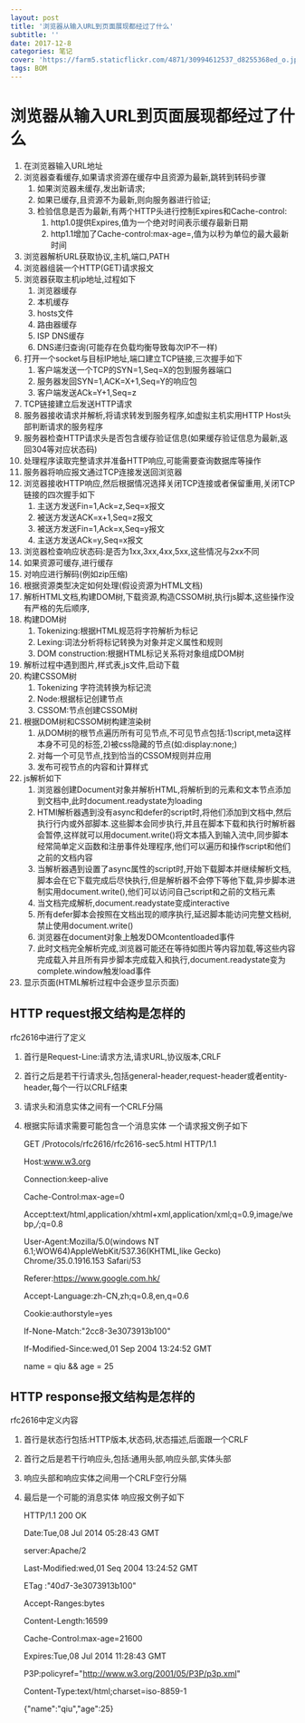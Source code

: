 ```yaml
---
layout: post
title: '浏览器从输入URL到页面展现都经过了什么'
subtitle: ''
date: 2017-12-8
categories: 笔记
cover: 'https://farm5.staticflickr.com/4871/30994612537_d8255368ed_o.jpg'
tags: BOM
---
```

# 浏览器从输入URL到页面展现都经过了什么 #

1. 在浏览器输入URL地址
2. 浏览器查看缓存,如果请求资源在缓存中且资源为最新,跳转到转码步骤
	1. 如果浏览器未缓存,发出新请求;
	2. 如果已缓存,且资源不为最新,则向服务器进行验证;
	3. 检验信息是否为最新,有两个HTTP头进行控制Expires和Cache-control:
		1. http1.0提供Expires,值为一个绝对时间表示缓存最新日期
		2. http1.1增加了Cache-control:max-age=,值为以秒为单位的最大最新时间
3. 浏览器解析URL获取协议,主机,端口,PATH
4. 浏览器组装一个HTTP(GET)请求报文
5. 浏览器获取主机ip地址,过程如下
	1. 浏览器缓存
	2. 本机缓存
	3. hosts文件
	4. 路由器缓存
	5. ISP DNS缓存
	6. DNS递归查询(可能存在负载均衡导致每次IP不一样)
6. 打开一个socket与目标IP地址,端口建立TCP链接,三次握手如下
	1. 客户端发送一个TCP的SYN=1,Seq=X的包到服务器端口
	2. 服务器发回SYN=1,ACK=X+1,Seq=Y的响应包
	3. 客户端发送ACk=Y+1,Seq=z
7. TCP链接建立后发送HTTP请求
8. 服务器接收请求并解析,将请求转发到服务程序,如虚拟主机实用HTTP Host头部判断请求的服务程序
9. 服务器检查HTTP请求头是否包含缓存验证信息(如果缓存验证信息为最新,返回304等对应状态码)
10. 处理程序读取完整请求并准备HTTP响应,可能需要查询数据库等操作
11. 服务器将响应报文通过TCP连接发送回浏览器
12. 浏览器接收HTTP响应,然后根据情况选择关闭TCP连接或者保留重用,关闭TCP链接的四次握手如下
	1. 主送方发送Fin=1,Ack=z,Seq=x报文
	2. 被送方发送ACK=x+1,Seq=z报文
	3. 被送方发送Fin=1,Ack=x,Seq=y报文
	4. 主送方发送ACk=y,Seq=x报文
13. 浏览器检查响应状态码:是否为1xx,3xx,4xx,5xx,这些情况与2xx不同
14. 如果资源可缓存,进行缓存
15. 对响应进行解码(例如zip压缩)
16. 根据资源类型决定如何处理(假设资源为HTML文档)
17. 解析HTML文档,构建DOM树,下载资源,构造CSSOM树,执行js脚本,这些操作没有严格的先后顺序,
18. 构建DOM树
	1. Tokenizing:根据HTML规范将字符解析为标记
	2. Lexing:词法分析将标记转换为对象并定义属性和规则
	3. DOM construction:根据HTML标记关系将对象组成DOM树
19. 解析过程中遇到图片,样式表,js文件,启动下载
20. 构建CSSOM树
	1. Tokenizing 字符流转换为标记流
	2. Node:根据标记创建节点
	3. CSSOM:节点创建CSSOM树
21. 根据DOM树和CSSOM树构建渲染树
	1. 从DOM树的根节点遍历所有可见节点,不可见节点包括:1)script,meta这样本身不可见的标签,2)被css隐藏的节点(如:display:none;)
	2. 对每一个可见节点,找到恰当的CSSOM规则并应用
	3. 发布可视节点的内容和计算样式
22. js解析如下
	1. 浏览器创建Document对象并解析HTML,将解析到的元素和文本节点添加到文档中,此时document.readystate为loading
	2. HTMl解析器遇到没有async和defer的script时,将他们添加到文档中,然后执行行内或外部脚本.这些脚本会同步执行,并且在脚本下载和执行时解析器会暂停,这样就可以用document.write()将文本插入到输入流中,同步脚本经常简单定义函数和注册事件处理程序,他们可以遍历和操作script和他们之前的文档内容
	3. 当解析器遇到设置了async属性的script时,开始下载脚本并继续解析文档,脚本会在它下载完成后尽快执行,但是解析器不会停下等他下载,异步脚本进制实用document.write(),他们可以访问自己script和之前的文档元素
	4. 当文档完成解析,document.readystate变成interactive
	5. 所有defer脚本会按照在文档出现的顺序执行,延迟脚本能访问完整文档树,禁止使用document.write()
	6. 浏览器在document对象上触发DOMcontentloaded事件
	7. 此时文档完全解析完成,浏览器可能还在等待如图片等内容加载,等这些内容完成载入并且所有异步脚本完成载入和执行,document.readystate变为complete.window触发load事件
23. 显示页面(HTML解析过程中会逐步显示页面)
## HTTP request报文结构是怎样的 ##
rfc2616中进行了定义

1. 首行是Request-Line:请求方法,请求URL,协议版本,CRLF
2. 首行之后是若干行请求头,包括general-header,request-header或者entity-header,每个一行以CRLF结束
3. 请求头和消息实体之间有一个CRLF分隔
4. 根据实际请求需要可能包含一个消息实体 一个请求报文例子如下

    GET /Protocols/rfc2616/rfc2616-sec5.html HTTP/1.1

    Host:www.w3.org

    Connection:keep-alive

    Cache-Control:max-age=0

    Accept:text/html,application/xhtml+xml,application/xml;q=0.9,image/webp,*/*;q=0.8

    User-Agent:Mozilla/5.0(windows NT 6.1;WOW64)AppleWebKit/537.36(KHTML,like Gecko) Chrome/35.0.1916.153 Safari/53

    Referer:https://www.google.com.hk/

    Accept-Language:zh-CN,zh;q=0.8,en,q=0.6

    Cookie:authorstyle=yes

    If-None-Match:"2cc8-3e3073913b100"

    If-Modified-Since:wed,01 Sep 2004 13:24:52 GMT
    
    name = qiu && age = 25

## HTTP response报文结构是怎样的 ##
rfc2616中定义内容

1. 首行是状态行包括:HTTP版本,状态码,状态描述,后面跟一个CRLF
2. 首行之后是若干行响应头,包括:通用头部,响应头部,实体头部
3. 响应头部和响应实体之间用一个CRLF空行分隔
4. 最后是一个可能的消息实体 响应报文例子如下
    
    HTTP/1.1 200 OK
    
    Date:Tue,08 Jul 2014 05:28:43 GMT
    
    server:Apache/2
    
    Last-Modified:wed,01 Seq 2004 13:24:52 GMT
    
    ETag :"40d7-3e3073913b100"
    
    Accept-Ranges:bytes
    
    Content-Length:16599
    
    Cache-Control:max-age=21600
    
    Expires:Tue,08 Jul 2014 11:28:43 GMT
    
    P3P:policyref="http://www.w3.org/2001/05/P3P/p3p.xml"
    
    Content-Type:text/html;charset=iso-8859-1
    
    {"name":"qiu","age":25}